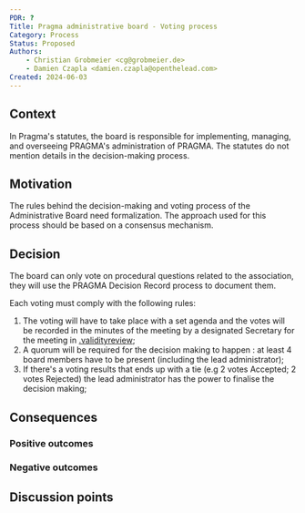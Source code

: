 ```yaml
---
PDR: ?
Title: Pragma administrative board - Voting process 
Category: Process
Status: Proposed 
Authors:
    - Christian Grobmeier <cg@grobmeier.de>
    - Damien Czapla <damien.czapla@openthelead.com>
Created: 2024-06-03
---
```


## Context

In Pragma's statutes, the board is responsible for implementing, managing, and overseeing PRAGMA's administration of PRAGMA.
The statutes do not mention details in the decision-making process.

## Motivation

The rules behind the decision-making and voting process of the Administrative Board need formalization.
The approach used for this process should be based on a consensus mechanism.

## Decision

The board can only vote on procedural questions related to the association, they will use the PRAGMA Decision Record process to document them.

Each voting must comply with the following rules:

1. The voting will have to take place with a set agenda and the votes will be recorded in the minutes of the meeting by a designated Secretary for the meeting in [.validityreview][Archive];
2. A quorum will be required for the decision making to happen : at least 4 board members have to be present (including the lead administrator);
3. If there's a voting results that ends up with a tie (e.g 2 votes Accepted; 2 votes Rejected) the lead administrator has the power to finalise the decision making;


## Consequences
<!-- Describe the result/consequences of applying that decision; both positive and negative outcomes. -->
<!-- If category is a Policy, describe how to measure the application of the policy on a project (qualitative or quantitative) by using metrics that can be understood by any internet user. -->

### Positive outcomes


### Negative outcomes

## Discussion points
<!-- Summarizes, a posteriori, the major discussion points that gravitates around the decision -->


[Archive]: https://github.com/pragma-org/PDRs/tree/main/.validityreview
